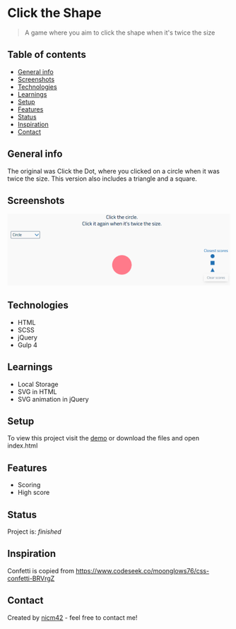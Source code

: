 # Click the Shape
> A game where you aim to click the shape when it's twice the size

## Table of contents
* [General info](#general-info)
* [Screenshots](#screenshots)
* [Technologies](#technologies)
* [Learnings](#learnings)
* [Setup](#setup)
* [Features](#features)
* [Status](#status)
* [Inspiration](#inspiration)
* [Contact](#contact)

## General info
The original was Click the Dot, where you clicked on a circle when it was twice the size. This version also includes a triangle and a square.

## Screenshots
![Screenshot](screenshot.png)

## Technologies
* HTML
* SCSS
* jQuery
* Gulp 4

## Learnings
* Local Storage
* SVG in HTML
* SVG animation in jQuery

## Setup
To view this project visit the [demo](https://click-the-shape.netlify.com/) or download the files and open index.html

## Features
* Scoring
* High score

## Status
Project is: _finished_

## Inspiration
Confetti is copied from https://www.codeseek.co/moonglows76/css-confetti-BRVrgZ

## Contact
Created by [nicm42](https://www.twitter.com/nicm4242) - feel free to contact me!
